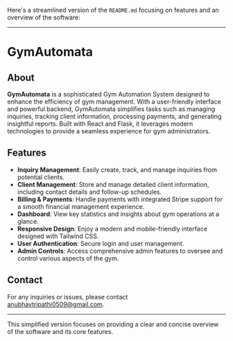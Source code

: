 Here's a streamlined version of the `README.md` focusing on features and an overview of the software:

---

# GymAutomata

## About

**GymAutomata** is a sophisticated Gym Automation System designed to enhance the efficiency of gym management. With a user-friendly interface and powerful backend, GymAutomata simplifies tasks such as managing inquiries, tracking client information, processing payments, and generating insightful reports. Built with React and Flask, it leverages modern technologies to provide a seamless experience for gym administrators.

## Features

- **Inquiry Management**: Easily create, track, and manage inquiries from potential clients.
- **Client Management**: Store and manage detailed client information, including contact details and follow-up schedules.
- **Billing & Payments**: Handle payments with integrated Stripe support for a smooth financial management experience.
- **Dashboard**: View key statistics and insights about gym operations at a glance.
- **Responsive Design**: Enjoy a modern and mobile-friendly interface designed with Tailwind CSS.
- **User Authentication**: Secure login and user management.
- **Admin Controls**: Access comprehensive admin features to oversee and control various aspects of the gym.

## Contact
For any inquiries or issues, please contact anubhavtripathi0509@gmail.com.

---

This simplified version focuses on providing a clear and concise overview of the software and its core features.